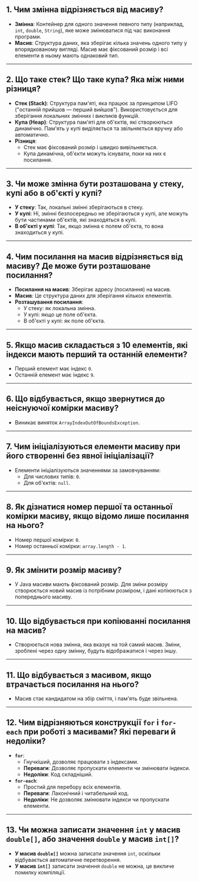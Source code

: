 ## 1. Чим змінна відрізняється від масиву?
- **Змінна**: Контейнер для одного значення певного типу (наприклад, `int`, `double`, `String`), яке може змінюватися під час виконання програми.
- **Масив**: Структура даних, яка зберігає кілька значень одного типу у впорядкованому вигляді. Масив має фіксований розмір і всі елементи в ньому мають однаковий тип.

---

## 2. Що таке стек? Що таке купа? Яка між ними різниця?
- **Стек (Stack)**: Структура пам'яті, яка працює за принципом LIFO ("останній прийшов — перший вийшов"). Використовується для зберігання локальних змінних і викликів функцій.
- **Купа (Heap)**: Структура пам'яті для об'єктів, які створюються динамічно. Пам'ять у купі виділяється та звільняється вручну або автоматично.
- **Різниця**:
  - Стек має фіксований розмір і швидко вивільняється.
  - Купа динамічна, об'єкти можуть існувати, поки на них є посилання.

---

## 3. Чи може змінна бути розташована у стеку, купі або в об'єкті у купі?
- **У стеку**: Так, локальні змінні зберігаються в стеку.
- **У купі**: Ні, змінні безпосередньо не зберігаються у купі, але можуть бути частинами об'єктів, які знаходяться в купі.
- **В об'єкті у купі**: Так, якщо змінна є полем об'єкта, то вона знаходиться у купі.

---

## 4. Чим посилання на масив відрізняється від масиву? Де може бути розташоване посилання?
- **Посилання на масив**: Зберігає адресу (посилання) на масив.
- **Масив**: Це структура даних для зберігання кількох елементів.
- **Розташування посилання**:
  - У стеку: як локальна змінна.
  - У купі: якщо це поле об'єкта.
  - В об'єкті у купі: як поле об'єкта.

---

## 5. Якщо масив складається з 10 елементів, які індекси мають перший та останній елементи?
- Перший елемент має індекс `0`.
- Останній елемент має індекс `9`.

---

## 6. Що відбувається, якщо звернутися до неіснуючої комірки масиву?
- Виникає виняток `ArrayIndexOutOfBoundsException`.

---

## 7. Чим ініціалізуються елементи масиву при його створенні без явної ініціалізації?
- Елементи ініціалізуються значеннями за замовчуванням:
  - Для числових типів: `0`.
  - Для об'єктів: `null`.

---

## 8. Як дізнатися номер першої та останньої комірки масиву, якщо відомо лише посилання на нього?
- Номер першої комірки: `0`.
- Номер останньої комірки: `array.length - 1`.

---

## 9. Як змінити розмір масиву?
- У Java масиви мають фіксований розмір. Для зміни розміру створюється новий масив із потрібним розміром, і дані копіюються з попереднього масиву.

---

## 10. Що відбувається при копіюванні посилання на масив?
- Створюється нова змінна, яка вказує на той самий масив. Зміни, зроблені через одну змінну, будуть відображатися і через іншу.

---

## 11. Що відбувається з масивом, якщо втрачається посилання на нього?
- Масив стає кандидатом на збір сміття, і пам'ять буде звільнена.

---

## 12. Чим відрізняються конструкції `for` і `for-each` при роботі з масивами? Які переваги й недоліки?
- **`for`**:
  - Гнучкіший, дозволяє працювати з індексами.
  - **Переваги**: Дозволяє пропускати елементи чи змінювати індекси.
  - **Недоліки**: Код складніший.
- **`for-each`**:
  - Простий для перебору всіх елементів.
  - **Переваги**: Лаконічний і читабельний код.
  - **Недоліки**: Не дозволяє змінювати індекси чи пропускати елементи.

---

## 13. Чи можна записати значення `int` у масив `double[]`, або значення `double` у масив `int[]`?
- **У масив `double[]`** можна записати значення `int`, оскільки відбувається автоматичне перетворення.
- **У масив `int[]`** записати значення `double` не можна, це викличе помилку компіляції.
